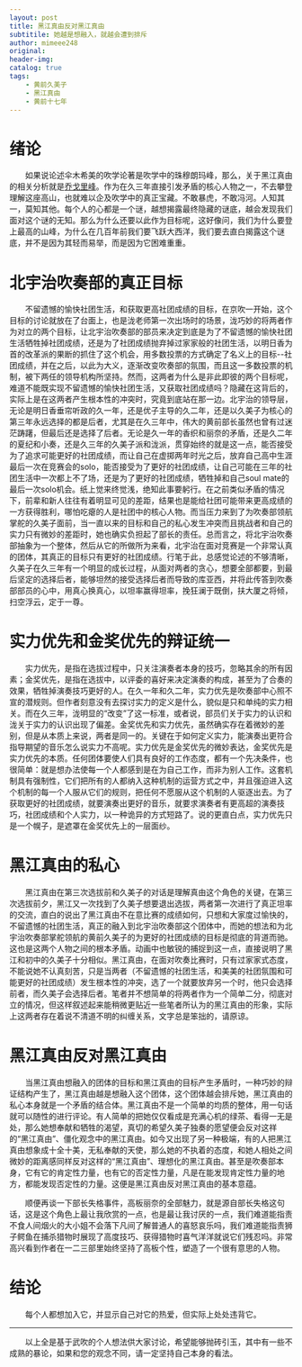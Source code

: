 ```yaml
---
layout: post
title: 黑江真由反对黑江真由
subtitile: 她越是想融入，就越会遭到排斥
author: mimeee248
original: 
header-img: 
catalog: true
tags:
    - 黄前久美子
    - 黑江真由
    - 黄前十七年
---
```

# 绪论

&emsp;&emsp;如果说论述伞木希美的吹学论著是吹学中的珠穆朗玛峰，那么，关于黑江真由的相关分析就是[乔戈里峰](https://baike.baidu.com/item/%E4%B9%94%E6%88%88%E9%87%8C%E5%B3%B0)。作为在久三年直接引发矛盾的核心人物之一，不去攀登理解这座高山，也就难以企及吹学中的真正宝藏。不敢暴虎，不敢冯河。人知其一，莫知其他。每个人的心都是一个谜，越想揭露最终隐藏的谜底，越会发现我们面对这个谜的无知。那么为什么还要以此作为目标呢，这好像问，我们为什么要登上最高的山峰，为什么在几百年前我们要飞跃大西洋，我们要去直白揭露这个谜底，并不是因为其轻而易举，而是因为它困难重重。

# 北宇治吹奏部的真正目标

&emsp;&emsp;不留遗憾的愉快社团生活，和获取更高社团成绩的目标，在京吹一开始，这个目标的讨论就放在了台面上，也是泷老师第一次出场时的场景，泷巧妙的将两者作为对立的两个目标，让北宇治吹奏部的部员来决定到底是为了不留遗憾的愉快社团生活牺牲掉社团成绩，还是为了社团成绩抛弃掉过家家般的社团生活，以明日香为首的改革派的果断的抓住了这个机会，用多数投票的方式确定了名义上的目标--社团成绩，并在之后，以此为大义，逐渐改变吹奏部的氛围，而且这一多数投票的机制，被下两任的领导机构所坚持。然而，这两者为什么是非此即彼的两个目标呢，难道不能既实现不留遗憾的愉快社团生活，又获取社团成绩吗？隐藏在这背后的，实际上是在这两者产生根本性的冲突时，究竟到底站在那一边。北宇治的领导层，无论是明日香垂帘听政的久一年，还是优子主导的久二年，还是以久美子为核心的第三年永远选择的都是后者，尤其是在久三年中，伟大的黄前部长虽然也曾有过迷茫踌躇，但最后还是选择了后者。无论是久一年的香织和丽奈的矛盾，还是久二年的夏纪和小奏，还是久三年的久美子派和泷派，贯穿始终的就是这一点，能否接受为了追求可能更好的社团成绩，而让自己在虚掷两年时光之后，放弃自己高中生涯最后一次在竞赛会的solo，能否接受为了更好的社团成绩，让自己可能在三年的社团生活中一次都上不了场，还是为了更好的社团成绩，牺牲掉和自己soul mate的最后一次solo机会。纸上觉来终觉浅，绝知此事要躬行。在之前类似矛盾的情况下，前辈和新人往往有着明显可见的差距，结果也是能给社团可能带来更高成绩的一方获得胜利，哪怕吃瘪的人是社团中的核心人物。而当压力来到了为吹奏部领航掌舵的久美子面前，当一直以来的目标和自己的私心发生冲突而且挑战者和自己的实力只有微妙的差距时，她也确实负担起了部长的责任。总而言之，将北宇治吹奏部抽象为一个整体，然后从它的所做所为来看，北宇治在面对竞赛是一个非常认真的团体，其真正的目标只有更好的社团成绩。行笔于此，总感觉论述的不够清晰，久美子在久三年有一个明显的成长过程，从面对两者的贪心，想要全部都要，到最后坚定的选择后者，能够坦然的接受选择后者而导致的库亚西，并将此传答到吹奏部部员的心中，用真心换真心，以坦率赢得坦率，挽狂澜于既倒，扶大厦之将倾，扫空浮云，定于一尊。

# 实力优先和金奖优先的辩证统一

&emsp;&emsp;实力优先，是指在选拔过程中，只关注演奏者本身的技巧，忽略其余的所有因素；金奖优先，是指在选拔中，以评委的喜好来决定演奏的构成，甚至为了合奏的效果，牺牲掉演奏技巧更好的人。在久一年和久二年，实力优先是吹奏部中心照不宣的潜规则。但作者刻意没有去探讨实力的定义是什么，貌似是只和单纯的实力相关。而在久三年，泷明显的“改变”了这一标准，或者说，部员们关于实力的认识和泷关于实力的认识出现了偏差。金奖优先和实力优先，虽然确实存在着微妙的差别，但是从本质上来说，两者是同一的。关键在于如何定义实力，能演奏出更符合指导期望的音乐怎么说实力不高呢。实力优先是金奖优先的微妙表达，金奖优先是实力优先的本质。任何团体要使人们具有良好的工作态度，都有一个先决条件，也很简单：就是想办法使每一个人都感到是在为自己工作，而非为别人工作。这套机制具有强制性，它们把所有的人都纳入这种机制的运营方式之中，并且强迫进入这个机制的每一个人服从它们的规则，把任何不愿服从这个机制的人驱逐出去。为了获取更好的社团成绩，就要演奏出更好的音乐，就要求演奏者有更高超的演奏技巧，社团成绩和个人实力，以一种诡异的方式短路了。说的更直白点，实力优先只是一个幌子，是遮罩在金奖优先上的一层面纱。

# 黑江真由的私心

&emsp;&emsp;黑江真由在第三次选拔前和久美子的对话是理解真由这个角色的关键，在第三次选拔前夕，黑江又一次找到了久美子想要退出选拔，两者第一次进行了真正坦率的交流，直白的说出了黑江真由不在意比赛的成绩如何，只想和大家度过愉快的，不留遗憾的社团生活，真正的融入到北宇治吹奏部这个团体中，而她的想法和为北宇治吹奏部掌舵领航的黄前久美子的为更好的社团成绩的目标是彻底的背道而驰。这也是这两个人物之间的根本矛盾。动画中也敏锐的捕捉到这一点，直接说明了黑江和初中的久美子十分相似。黑江真由，在面对吹奏比赛时，只有过家家式态度，不能说她不认真刻苦，只是当两者（不留遗憾的社团生活，和美美的社团氛围和可能更好的社团成绩）发生根本性的冲突，选了一个就要放弃另一个时，他只会选择前者，而久美子会选择后者。笔者并不想简单的将两者作为一个简单二分，彻底对立的情况，但这样叙述起来能稍微更贴近一些笔者所认为的黑江真由的形象，实际上这两者存在着说不清道不明的纠缠关系，文字总是笨拙的，请原谅。

# 黑江真由反对黑江真由

&emsp;&emsp;当黑江真由想融入的团体的目标和黑江真由的目标产生矛盾时，一种巧妙的辩证结构产生了，黑江真由越是想融入这个团体，这个团体越会排斥她，黑江真由的私心本身就是一个矛盾的结合体。黑江真由不是一个简单的均质的整体，用一句话就可以随性的进行评论。有人简单的把她仅仅看成是充满心机的绿茶、看得一无是处，那么她想奉献和牺牲的渴望，真切的希望久美子独奏的愿望便会反对这祥的“黑江真由”、僵化观念中的黑江真由。如今又出现了另一种极端，有的人把黑江真由想象成十全十美，无私奉献的天使，那么她的不执着的态度，和她人相处之间微妙的距离感同样反对这样的“黑江真由”、理想化的黑江真由。甚至是吹奏部本身，它有它的肯定性力量，也有它的否定性力量，凡是在能发现肯定性力量的地方，都能发现否定性的力量。这便是黑江真由反对黑江真由的基本意蕴。

&emsp;&emsp;顺便再谈一下部长失格事件，高板丽奈的全部魅力，就是源自部长失格这句话，这是这个角色上最让我欣赏的一点，也是最让我讨厌的一点，我们难道能指责不食人间烟火的大小姐不会落下凡间了解普通人的喜怒哀乐吗，我们难道能指责狮子鳄鱼在捕杀猎物时展现了高度技巧、获得猎物时喜气洋洋就说它们残忍吗。非常高兴看到作者在一二三部里始终坚持了高板个性，塑造了一个很有意思的人物。

# 结论

&emsp;&emsp;每个人都想加入它，并显示自己对它的热爱，但实际上处处违背它。

* * *

&emsp;&emsp;以上全是基于武吹的个人想法供大家讨论，希望能够抛砖引玉，其中有一些不成熟的暴论，如果和您的观念不同，请一定坚持自己本身的看法。

